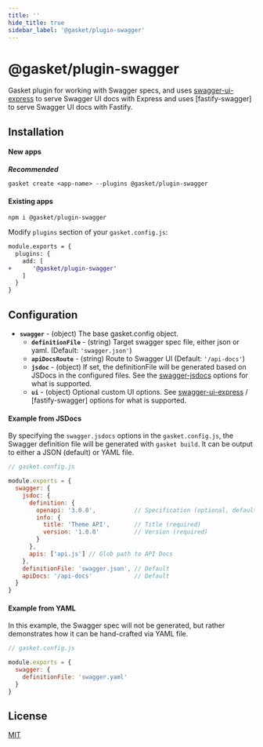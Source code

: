 ```yaml
---
title: ''
hide_title: true
sidebar_label: '@gasket/plugin-swagger'
---
```


# @gasket/plugin-swagger

Gasket plugin for working with Swagger specs, and uses [swagger-ui-express] to
serve Swagger UI docs with Express and uses [fastify-swagger] to serve Swagger UI 
docs with Fastify.

## Installation

#### New apps

***Recommended***

```
gasket create <app-name> --plugins @gasket/plugin-swagger
```

#### Existing apps

```
npm i @gasket/plugin-swagger
```

Modify `plugins` section of your `gasket.config.js`:

```diff
module.exports = {
  plugins: {
    add: [
+      '@gasket/plugin-swagger'
    ]
  }
}
```

## Configuration

- **`swagger`** - (object) The base gasket.config object.
  - **`definitionFile`** - (string) Target swagger spec file, either json or
    yaml. (Default: `'swagger.json'`)
  - **`apiDocsRoute`** - (string) Route to Swagger UI (Default: `'/api-docs'`)
  - **`jsdoc`** - (object) If set, the definitionFile will be generated based on
    JSDocs in the configured files. See the [swagger-jsdocs] options for what is
    supported.
  - **`ui`** - (object) Optional custom UI options. See
    [swagger-ui-express] / [fastify-swagger] options for what is supported.

#### Example from JSDocs

By specifying the `swagger.jsdocs` options in the `gasket.config.js`, the
Swagger definition file will be generated with `gasket build`. It can be output
to either a JSON (default) or YAML file.

```js
// gasket.config.js

module.exports = {
  swagger: {
    jsdoc: {
      definition: {
        openapi: '3.0.0',           // Specification (optional, defaults to swagger: '2.0')
        info: {
          title: 'Theme API',       // Title (required)
          version: '1.0.0'          // Version (required)
        }
      },
      apis: ['api.js'] // Glob path to API Docs
    },
    definitionFile: 'swagger.json', // Default
    apiDocs: '/api-docs'            // Default
  }
}
```

#### Example from YAML

In this example, the Swagger spec will not be generated, but rather demonstrates
how it can be hand-crafted via YAML file.

```js
// gasket.config.js

module.exports = {
  swagger: {
    definitionFile: 'swagger.yaml'
  }
}
```

## License

[MIT](../../LICENSE.md)

<!-- LINK -->
[swagger-ui-express]: https://github.com/scottie1984/swagger-ui-express
[fasitfy-swagger]: https://github.com/fastify/fastify-swagger
[swagger-jsdocs]: https://github.com/Surnet/swagger-jsdoc/blob/master/docs/GETTING-STARTED.md